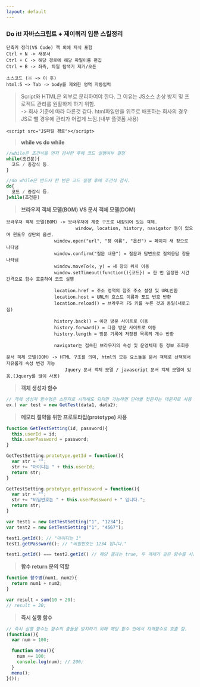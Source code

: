 ```yaml
---
layout: default
---
```


### **Do it! 자바스크립트 + 제이쿼리 입문 스킬정리**
```
단축키 정리(VS Code) 책 외에 지식 포함
Ctrl + N -> 새문서
Ctrl + C -> 해당 경로에 해당 파일이름 편집
Ctrl + B -> 좌측, 파일 탐색기 제거/오픈

소스코드 (※ ~> 이 후)
html:5 ~> Tab -> body를 제외한 영역 자동입력
```

> Script와 HTML은 외부로 분리하여야 한다. 그 이유는 JS소스 손상 방지 및 프로젝트 관리를 원활하게 하기 위함.<br/>
> -> 회사 기준에 따라 다른것 같다. html파일만을 위주로 배포하는 회사의 경우 JS로 뺄 경우에 관리가 어렵게 느낌.(내부 플랫폼 사용)
```
<script src="JS파일 경로"></script>
```

> **while  vs  do while**

```javascript
//while은 조건식을 먼저 검사한 후에 코드 실행여부 결정
while(조건문){
  코드 / 증감식 등.
}

//do while은 반드시 한 번은 코드 실행 후에 조건식 검사.
do{
  코드 / 증감식 등.
}while(조건문)
```

> **브라우저 객체 모델(BOM) VS 문서 객체 모델(DOM)**

```
브라우저 객체 모델(BOM) -> 브라우저에 계층 구조로 내장되어 있는 객체.
                          window, location, history, navigator 등이 있으며 윈도우 상단의 옵션.
                  window.open("url", "창 이름", "옵션") = 페이지 새 창으로 나타냄
                  window.confirm("질문 내용") = 질문과 답변으로 질의응답 창을 나타냄
                  window.moveTo(x, y) = 새 창의 위치 이동
                  window.setTimeout(function(){코드}) = 한 번 일정한 시간 간격으로 함수 호출하여 코드 실행

                  location.href = 주소 영역의 참조 주소 설정 및 URL반환
                  location.host = URL의 호스트 이름과 포트 번호 반환
                  location.reload() = 브라우저 F5 키를 누른 것과 동일(새로고침)

                  history.back() = 이전 방문 사이트로 이동
                  history.forward() = 다음 방문 사이트로 이동
                  history.length = 방문 기록에 저장된 목록의 개수 반환

                  navigator는 접속한 브라우저의 속성 및 운영체제 등 정보 조회용

문서 객체 모델(DOM) -> HTML 구조를 의미, html의 모든 요소들을 문서 객체로 선택해서 자유롭게 속성 변경 가능
                      Jquery 문서 객체 모델 / javascript 문서 객체 모델이 있음.(Jquery를 많이 사용)
```

> **객체 생성자 함수**

```javascript
// 객체 생성자 함수명은 소문자로 시작해도 되지만 가능하면 단어별 첫문자는 대문자로 사용
ex.) var test = new GetTest(data1, data2);
```

> **메모리 절약을 위한 프로토타입(prototype) 사용**

```javascript
function GetTestSetting(id, password){
  this.userId = id;
  this.userPassword = password;
}

GetTestSetting.prototype.getId = function(){
  var str = "";
  str += "아이디는 " + this.userId;
  return str;
}

GetTestSetting.prototype.getPassword = function(){
  var str = "";
  str += "비밀번호는 " + this.userPassword + " 입니다.";
  return str;
}

var test1 = new GetTestSetting("1", "1234");
var test2 = new GetTestSetting("1", "4567");

test1.getId(); // "아이디는 1"
test1.getPassword(); // "비밀번호는 1234 입니다."

test1.getId() === test2.getId() // 해당 결과는 true, 두 객체가 같은 함수를 사용하고 있음을 의미.

```

> **함수 return 문의 역할**

```javascript
function 함수명(num1, num2){
  return num1 + num2;
}

var result = sum(10 + 20);
// result = 30;
```

> **즉시 실행 함수**

```javascript
// 즉시 실행 함수는 함수의 충돌을 방지하기 위해 해당 함수 안에서 지역함수로 호출 함.
(function(){
  var num = 100;

  function menu(){
    num += 100;
    console.log(num); // 200;
  }
  menu();
}());
```
